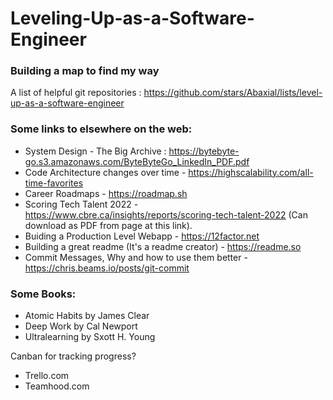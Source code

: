 # Leveling-Up-as-a-Software-Engineer
### Building a map to find my way
A list of helpful git repositories : https://github.com/stars/Abaxial/lists/level-up-as-a-software-engineer

### Some links to elsewhere on the web:
- System Design - The Big Archive : https://bytebyte-go.s3.amazonaws.com/ByteByteGo_LinkedIn_PDF.pdf
- Code Architecture changes over time - https://highscalability.com/all-time-favorites
- Career Roadmaps - https://roadmap.sh
- Scoring Tech Talent 2022 - https://www.cbre.ca/insights/reports/scoring-tech-talent-2022 (Can download as PDF from page at this link).
- Buiding a Production Level Webapp - https://12factor.net
- Building a great readme (It's a readme creator) - https://readme.so
- Commit Messages, Why and how to use them better - https://chris.beams.io/posts/git-commit

### Some Books:
- Atomic Habits by James Clear
- Deep Work by Cal Newport
- Ultralearning by Sxott H. Young

Canban for tracking progress?
- Trello.com
- Teamhood.com
